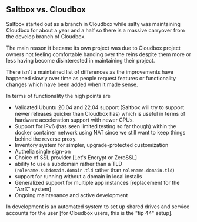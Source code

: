 ## Saltbox vs. Cloudbox

Saltbox started out as a branch in Cloudbox while salty was maintaining Cloudbox for about a year and a half so there is a massive carryover from the develop branch of Cloudbox.

The main reason it became its own project was due to Cloudbox project owners not feeling comfortable handing over the reins despite them more or less having become disinterested in maintaining their project.

There isn't a maintained list of differences as the improvements have happened slowly over time as people request features or functionality changes which have been added when it made sense.

In terms of functionality the high points are

- Validated Ubuntu 20.04 and 22.04 support (Saltbox will try to support newer releases quicker than Cloudbox has) which is useful in terms of hardware acceleration support with newer CPUs.
- Support for IPv6 (has seen limited testing so far though) within the docker container network using NAT since we still want to keep things behind the reverse proxy.
- Inventory system for simpler, upgrade-protected customization
- Authelia single sign-on
- Choice of SSL provider [Let's Encrypt or ZeroSSL]
- ability to use a subdomain rather than a TLD (`rolename.subdomain.domain.tld` rather than `rolename.domain.tld`)
- support for running without a domain in local installs
- Generalized support for multiple app instances [replacement for the "ArrX" system]
- Ongoing maintenance and active development

In development is an automated system to set up shared drives and service accounts for the user [for Cloudbox users, this is the "tip 44" setup].

